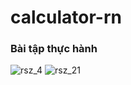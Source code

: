 # calculator-rn

### Bài tập thực hành
![rsz_4](https://user-images.githubusercontent.com/86874072/158854097-619cb8d6-cf70-4ae9-a03f-a75f37bbbb3f.jpg)
![rsz_21](https://user-images.githubusercontent.com/86874072/158854575-ced815a7-9b91-4e9c-8b19-c237473c1335.jpg)
